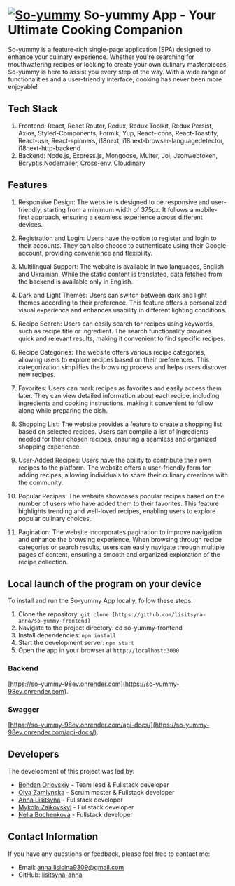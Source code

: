 # [![So-yummy](./src/images/icons/logo.svg)](https://bohdan100.github.io/so-yummy-frontend/main) So-yummy App - Your Ultimate Cooking Companion

So-yummy is a feature-rich single-page application (SPA) designed to enhance
your culinary experience. Whether you're searching for mouthwatering recipes or
looking to create your own culinary masterpieces, So-yummy is here to assist you
every step of the way. With a wide range of functionalities and a user-friendly
interface, cooking has never been more enjoyable!

## Tech Stack

1. Frontend: React, React Router, Redux, Redux Toolkit, Redux Persist, Axios,
   Styled-Components, Formik, Yup, React-icons, React-Toastify, React-use,
   React-spinners, i18next, i18next-browser-languagedetector,
   i18next-http-backend
2. Backend: Node.js, Express.js, Mongoose, Multer, Joi, Jsonwebtoken,
   Bcryptjs,Nodemailer, Cross-env, Cloudinary

## Features

1. Responsive Design: The website is designed to be responsive and
   user-friendly, starting from a minimum width of 375px. It follows a
   mobile-first approach, ensuring a seamless experience across different
   devices.

2. Registration and Login: Users have the option to register and login to their
   accounts. They can also choose to authenticate using their Google account,
   providing convenience and flexibility.

3. Multilingual Support: The website is available in two languages, English and
   Ukrainian. While the static content is translated, data fetched from the
   backend is available only in English.

4. Dark and Light Themes: Users can switch between dark and light themes
   according to their preference. This feature offers a personalized visual
   experience and enhances usability in different lighting conditions.

5. Recipe Search: Users can easily search for recipes using keywords, such as
   recipe title or ingredient. The search functionality provides quick and
   relevant results, making it convenient to find specific recipes.

6. Recipe Categories: The website offers various recipe categories, allowing
   users to explore recipes based on their preferences. This categorization
   simplifies the browsing process and helps users discover new recipes.

7. Favorites: Users can mark recipes as favorites and easily access them later.
   They can view detailed information about each recipe, including ingredients
   and cooking instructions, making it convenient to follow along while
   preparing the dish.

8. Shopping List: The website provides a feature to create a shopping list based
   on selected recipes. Users can compile a list of ingredients needed for their
   chosen recipes, ensuring a seamless and organized shopping experience.

9. User-Added Recipes: Users have the ability to contribute their own recipes to
   the platform. The website offers a user-friendly form for adding recipes,
   allowing individuals to share their culinary creations with the community.

10. Popular Recipes: The website showcases popular recipes based on the number
    of users who have added them to their favorites. This feature highlights
    trending and well-loved recipes, enabling users to explore popular culinary
    choices.

11. Pagination: The website incorporates pagination to improve navigation and
    enhance the browsing experience. When browsing through recipe categories or
    search results, users can easily navigate through multiple pages of content,
    ensuring a smooth and organized exploration of the recipe collection.

## Local launch of the program on your device

To install and run the So-yummy App locally, follow these steps:

1. Clone the repository:
   `git clone [https://github.com/lisitsyna-anna/so-yummy-frontend]`
2. Navigate to the project directory: cd so-yummy-frontend
3. Install dependencies: `npm install`
4. Start the development server: `npm start`
5. Open the app in your browser at `http://localhost:3000`

### Backend

[https://so-yummy-98ev.onrender.com](https://so-yummy-98ev.onrender.com).

### Swagger

[https://so-yummy-98ev.onrender.com/api-docs/](https://so-yummy-98ev.onrender.com/api-docs/).

## Developers

The development of this project was led by:

- [Bohdan Orlovskiy](https://github.com/Bohdan100) - Team lead & Fullstack
  developer
- [Olya Zamlynska](https://github.com/olhazamlynska) - Scrum master & Fullstack
  developer
- [Anna Lisitsyna](https://github.com/lisitsyna-anna) - Fullstack developer
- [Mykola Zaikovskyi](https://github.com/mykola1982) - Fullstack developer
- [Nelia Bochenkova](https://github.com/Nelia95) - Fullstack developer

## Contact Information

If you have any questions or feedback, please feel free to contact me:

- Email: [anna.lisicina9309@gmail.com](mailto:anna.lisicina9309@gmail.com)
- GitHub: [lisitsyna-anna](https://github.com/lisitsyna-anna)
